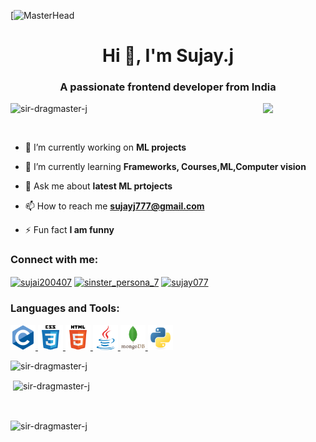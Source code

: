 [![MasterHead](https://4.bp.blogspot.com/-6vGvy4vCcvE/Xdcwnaf7XzI/AAAAAAAANZM/Io2mm8SXjmUVCo60byOn-XpLUpn54nizACLcBGAsYHQ/s1600/image1.gif)
<h1 align="center">Hi 👋, I'm Sujay.j</h1>
<h3 align="center">A passionate frontend developer from India</h3>
<img align="right" src="https://www.simontechway.com/wp-content/uploads/2020/04/dev-gif.gif" width=100>

<p align="left"> <img src="https://komarev.com/ghpvc/?username=sir-dragmaster-j&label=Profile%20views&color=0e75b6&style=flat" alt="sir-dragmaster-j" /> </p>

<p align="left"> <a href="https://twitter.com/" target="blank"><img src="https://img.shields.io/twitter/follow/?logo=twitter&style=for-the-badge" alt="" /></a> </p>

- 🔭 I’m currently working on **ML projects**

- 🌱 I’m currently learning **Frameworks, Courses,ML,Computer vision**

- 💬 Ask me about **latest ML prtojects**

- 📫 How to reach me **sujayj777@gmail.com**

- ⚡ Fun fact **I am funny**

<h3 align="left">Connect with me:</h3>
<p align="left">
<a href="https://kaggle.com/sujai200407" target="blank"><img align="center" src="https://raw.githubusercontent.com/rahuldkjain/github-profile-readme-generator/master/src/images/icons/Social/kaggle.svg" alt="sujai200407" height="30" width="40" /></a>
<a href="https://instagram.com/sinster_persona_7" target="blank"><img align="center" src="https://raw.githubusercontent.com/rahuldkjain/github-profile-readme-generator/master/src/images/icons/Social/instagram.svg" alt="sinster_persona_7" height="30" width="40" /></a>
<a href="https://www.codechef.com/users/sujay077" target="blank"><img align="center" src="https://cdn.jsdelivr.net/npm/simple-icons@3.1.0/icons/codechef.svg" alt="sujay077" height="30" width="40" /></a>
</p>

<h3 align="left">Languages and Tools:</h3>
<p align="left"> <a href="https://www.cprogramming.com/" target="_blank" rel="noreferrer"> <img src="https://raw.githubusercontent.com/devicons/devicon/master/icons/c/c-original.svg" alt="c" width="40" height="40"/> </a> <a href="https://www.w3schools.com/css/" target="_blank" rel="noreferrer"> <img src="https://raw.githubusercontent.com/devicons/devicon/master/icons/css3/css3-original-wordmark.svg" alt="css3" width="40" height="40"/> </a> <a href="https://www.w3.org/html/" target="_blank" rel="noreferrer"> <img src="https://raw.githubusercontent.com/devicons/devicon/master/icons/html5/html5-original-wordmark.svg" alt="html5" width="40" height="40"/> </a> <a href="https://www.java.com" target="_blank" rel="noreferrer"> <img src="https://raw.githubusercontent.com/devicons/devicon/master/icons/java/java-original.svg" alt="java" width="40" height="40"/> </a> <a href="https://www.mongodb.com/" target="_blank" rel="noreferrer"> <img src="https://raw.githubusercontent.com/devicons/devicon/master/icons/mongodb/mongodb-original-wordmark.svg" alt="mongodb" width="40" height="40"/> </a> <a href="https://www.python.org" target="_blank" rel="noreferrer"> <img src="https://raw.githubusercontent.com/devicons/devicon/master/icons/python/python-original.svg" alt="python" width="40" height="40"/> </a> </p>

<p><img align="left" src="https://github-readme-stats.vercel.app/api/top-langs?username=sir-dragmaster-j&show_icons=true&locale=en&layout=compact" alt="sir-dragmaster-j" /></p>
<br>

<p>&nbsp;<img align="center" src="https://github-readme-stats.vercel.app/api?username=sir-dragmaster-j&show_icons=true&locale=en" alt="sir-dragmaster-j" /></p>
<br>
<p><img align="center" src="https://github-readme-streak-stats.herokuapp.com/?user=sir-dragmaster-j&" alt="sir-dragmaster-j" /></p>
